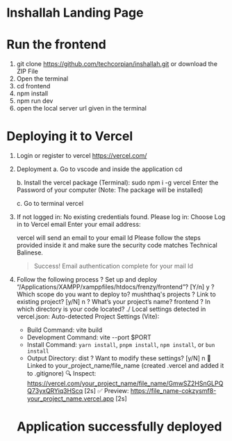 # Inshallah Landing Page

# Run the frontend
1. git clone https://github.com/techcorpian/inshallah.git or download the ZIP File
2. Open the terminal
3. cd frontend
4. npm install
5. npm run dev
6. open the local server url given in the terminal

# Deploying it to Vercel
1. Login or register to vercel https://vercel.com/
2. Deployment
    a. Go to vscode and inside the application cd <app name>

    b. Install the vercel package (Terminal):
    sudo npm i -g vercel
    Enter the Password of your computer
    (Note: The package will be installed)

    c. Go to terminal 
        vercel

3. If not logged in:
    No existing credentials found. Please log in:
    Choose Log in to Vercel email
    Enter your email address: <email Id>

    vercel will send an email to your email Id Please follow the steps provided inside it and make sure the security code matches Technical Balinese.

    > Success! Email authentication complete for your mail Id

4. Follow the following process 
    ? Set up and deploy “/Applications/XAMPP/xamppfiles/htdocs/frenzy/frontend”? [Y/n] y
    ? Which scope do you want to deploy to? mushthaq's projects
    ? Link to existing project? [y/N] n
    ? What’s your project’s name? frontend
    ? In which directory is your code located? ./
    Local settings detected in vercel.json:
    Auto-detected Project Settings (Vite):
    - Build Command: vite build
    - Development Command: vite --port $PORT
    - Install Command: `yarn install`, `pnpm install`, `npm install`, or `bun install`
    - Output Directory: dist
    ? Want to modify these settings? [y/N] n
    🔗  Linked to your_project_name/file_name (created .vercel and added it to .gitignore)
    🔍  Inspect: https://vercel.com/your_project_name/file_name/GmwSZ2HSnGLPQQ73yxQRYiq3HScq [2s]
    ✅  Preview: https://file_name-cokzysmf8-your_project_name.vercel.app [2s]

	# Application successfully deployed   
